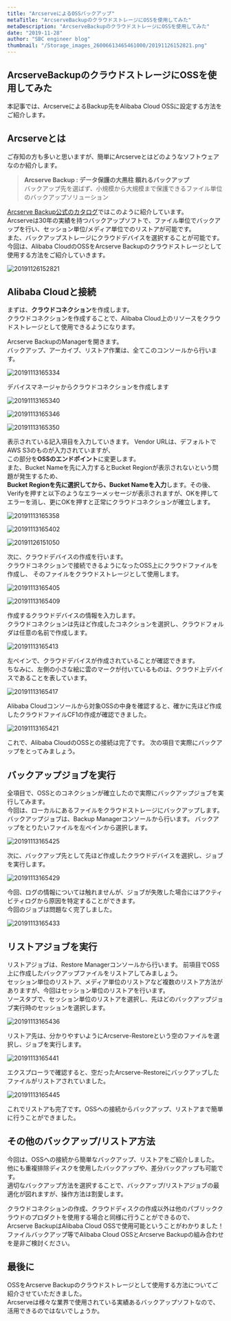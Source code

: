 ```yaml
---
title: "ArcserveによるOSSバックアップ"
metaTitle: "ArcserveBackupのクラウドストレージにOSSを使用してみた"
metaDescription: "ArcserveBackupのクラウドストレージにOSSを使用してみた"
date: "2019-11-28"
author: "SBC engineer blog"
thumbnail: "/Storage_images_26006613465461000/20191126152821.png"
---
```



## ArcserveBackupのクラウドストレージにOSSを使用してみた

本記事では、ArcserveによるBackup先をAlibaba Cloud OSSに設定する方法をご紹介します。

## Arcserveとは      

ご存知の方も多いと思いますが、簡単にArcserveとはどのようなソフトウェアなのか紹介します。      

> **Arcserve Backup : データ保護の大黒柱 頼れるバックアップ**      
バックアップ先を選ばず、小規模から大規模まで保護できるファイル単位のバックアップソリューション

      
[Arcserve Backup公式のカタログ](https://s28241.pcdn.co/wp-content/uploads/2019/11/asb-introduction.pdf)ではこのように紹介しています。      
Arcserveは30年の実績を持つバックアップソフトで、ファイル単位でバックアップを行い、セッション単位/メディア単位でのリストアが可能です。      
また、バックアップストレージにクラウドデバイスを選択することが可能です。      
今回は、Alibaba CloudのOSSをArcserve Backupのクラウドストレージとして使用する方法をご紹介していきます。

![20191126152821](https://raw.githubusercontent.com/sbopsv/cloud-tech/master/content/usecase-storage/Storage_images_26006613465461000/20191126152821.png "20191126152821")


## Alibaba Cloudと接続      
まずは、**クラウドコネクション**を作成します。      
クラウドコネクションを作成することで、Alibaba Cloud上のリソースをクラウドストレージとして使用できるようになります。

Arcserve BackupのManagerを開きます。    
バックアップ、アーカイブ、リストア作業は、全てこのコンソールから行います。    

![20191113165334](https://raw.githubusercontent.com/sbopsv/cloud-tech/master/content/usecase-storage/Storage_images_26006613465461000/20191113165334.png "20191113165334")



デバイスマネージャからクラウドコネクションを作成します   

![20191113165340](https://raw.githubusercontent.com/sbopsv/cloud-tech/master/content/usecase-storage/Storage_images_26006613465461000/20191113165340.png "20191113165340")


![20191113165346](https://raw.githubusercontent.com/sbopsv/cloud-tech/master/content/usecase-storage/Storage_images_26006613465461000/20191113165346.png "20191113165346")


![20191113165350](https://raw.githubusercontent.com/sbopsv/cloud-tech/master/content/usecase-storage/Storage_images_26006613465461000/20191113165350.png "20191113165350")


表示されている記入項目を入力していきます。
Vendor URLは、デフォルトでAWS S3のものが入力されていますが、      
この部分を**OSSのエンドポイント**に変更します。      
また、Bucket Nameを先に入力するとBucket Regionが表示されないという問題が発生するため、      
**Bucket Regionを先に選択してから、Bucket Nameを入力**します。その後、Verifyを押すと以下のようなエラーメッセージが表示されますが、OKを押してエラーを消し、更にOKを押すと正常にクラウドコネクションが確立します。


![20191113165358](https://raw.githubusercontent.com/sbopsv/cloud-tech/master/content/usecase-storage/Storage_images_26006613465461000/20191113165358.png "20191113165358")

![20191113165402](https://raw.githubusercontent.com/sbopsv/cloud-tech/master/content/usecase-storage/Storage_images_26006613465461000/20191113165402.png "20191113165402")

![20191126151050](https://raw.githubusercontent.com/sbopsv/cloud-tech/master/content/usecase-storage/Storage_images_26006613465461000/20191126151050.png "20191126151050")


次に、クラウドデバイスの作成を行います。      
クラウドコネクションで接続できるようになったOSS上にクラウドファイルを作成し、
そのファイルをクラウドストレージとして使用します。

![20191113165405](https://raw.githubusercontent.com/sbopsv/cloud-tech/master/content/usecase-storage/Storage_images_26006613465461000/20191113165405.png "20191113165405")


![20191113165409](https://raw.githubusercontent.com/sbopsv/cloud-tech/master/content/usecase-storage/Storage_images_26006613465461000/20191113165409.png "20191113165409")

作成するクラウドデバイスの情報を入力します。      
クラウドコネクションは先ほど作成したコネクションを選択し、クラウドフォルダは任意の名前で作成します。

![20191113165413](https://raw.githubusercontent.com/sbopsv/cloud-tech/master/content/usecase-storage/Storage_images_26006613465461000/20191113165413.png "20191113165413")

左ペインで、クラウドデバイスが作成されていることが確認できます。      
ちなみに、左側の小さな絵に雲のマークが付いているものは、クラウド上デバイスであることを表しています。

![20191113165417](https://raw.githubusercontent.com/sbopsv/cloud-tech/master/content/usecase-storage/Storage_images_26006613465461000/20191113165417.png "20191113165417")

Alibaba Cloudコンソールから対象OSSの中身を確認すると、確かに先ほど作成したクラウドファイルCF1の作成が確認できました。

![20191113165421](https://raw.githubusercontent.com/sbopsv/cloud-tech/master/content/usecase-storage/Storage_images_26006613465461000/20191113165421.png "20191113165421")

これで、Alibaba CloudのOSSとの接続は完了です。
次の項目で実際にバックアップをとってみましょう。

## バックアップジョブを実行      
全項目で、OSSとのコネクションが確立したので実際にバックアップジョブを実行してみます。      
今回は、ローカルにあるファイルをクラウドストレージにバックアップします。
バックアップジョブは、Backup Managerコンソールから行います。
バックアップをとりたいファイルを左ペインから選択します。

![20191113165425](https://raw.githubusercontent.com/sbopsv/cloud-tech/master/content/usecase-storage/Storage_images_26006613465461000/20191113165425.png "20191113165425")

次に、バックアップ先として先ほど作成したクラウドデバイスを選択し、ジョブを実行します。

![20191113165429](https://raw.githubusercontent.com/sbopsv/cloud-tech/master/content/usecase-storage/Storage_images_26006613465461000/20191113165429.png "20191113165429")

今回、ログの情報については触れませんが、ジョブが失敗した場合にはアクティビティログから原因を特定することができます。      
今回のジョブは問題なく完了しました。

![20191113165433](https://raw.githubusercontent.com/sbopsv/cloud-tech/master/content/usecase-storage/Storage_images_26006613465461000/20191113165433.png "20191113165433")

## リストアジョブを実行      
リストアジョブは、Restore Managerコンソールから行います。
前項目でOSS上に作成したバックアップファイルをリストアしてみましょう。      
セッション単位のリストア、メディア単位のリストアなど複数のリストア方法がありますが、今回はセッション単位のリストアを行います。      
ソースタブで、セッション単位のリストアを選択し、先ほどのバックアップジョブ実行時のセッションを選択します。

![20191113165436](https://raw.githubusercontent.com/sbopsv/cloud-tech/master/content/usecase-storage/Storage_images_26006613465461000/20191113165436.png "20191113165436")

リストア先は、分かりやすいようにArcserve-Restoreという空のファイルを選択し、ジョブを実行します。

![20191113165441](https://raw.githubusercontent.com/sbopsv/cloud-tech/master/content/usecase-storage/Storage_images_26006613465461000/20191113165441.png "20191113165441")

エクスプローラで確認すると、空だったArcserve-Restoreにバックアップしたファイルがリストアされていました。

![20191113165445](https://raw.githubusercontent.com/sbopsv/cloud-tech/master/content/usecase-storage/Storage_images_26006613465461000/20191113165445.png "20191113165445")

これでリストアも完了です。OSSへの接続からバックアップ、リストアまで簡単に行うことができました。

## その他のバックアップ/リストア方法      

今回は、OSSへの接続から簡単なバックアップ、リストアをご紹介しました。      
他にも重複排除ディスクを使用したバックアップや、差分バックアップも可能です。      
適切なバックアップ方法を選択することで、バックアップ/リストアジョブの最適化が図れますが、操作方法は割愛します。      


クラウドコネクションの作成、クラウドディスクの作成以外は他のパブリッククラウドのプロダクトを使用する場合と同様に行うことができるので、      
Arcserve BackupはAlibaba Cloud OSSで使用可能ということがわかりました！      
ファイルバックアップ等でAlibaba Cloud OSSとArcserve Backupの組み合わせを是非ご検討ください。      

## 最後に      

OSSをArcserve Backupのクラウドストレージとして使用する方法についてご紹介させていただきました。      
Arcserveは様々な業界で使用されている実績あるバックアップソフトなので、活用できるのではないでしょうか。


